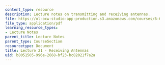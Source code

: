 ```yaml
---
content_type: resource
description: Lecture notes on transmitting and receiving antennas.
file: https://ol-ocw-studio-app-production.s3.amazonaws.com/courses/6-013-electromagnetics-and-applications-fall-2005/b8051505996e2668bf23bc02021f7a2a_lec21.pdf
file_type: application/pdf
learning_resource_types:
- Lecture Notes
parent_title: Lecture Notes
parent_type: CourseSection
resourcetype: Document
title: Lecture 21 - Receiving Antennas
uid: b8051505-996e-2668-bf23-bc02021f7a2a
---
```

